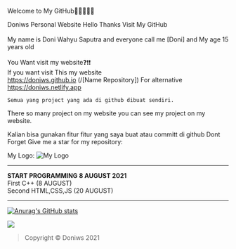 Welcome to My GitHub👋👋👋👋👋                                           
                                                                           
Doniws Personal Website Hello Thanks Visit My GitHub                       
<br>
My name is Doni Wahyu Saputra and everyone call me [Doni]
and My age  15 years old
<br>                                                                          
You Want visit my website❓❗❗                                                                                                       
If you want visit This my website                                                                                
https://doniws.github.io  (/[Name Repository]) For alternative https://doniws.netlify.app        
                                                                           
```
Semua yang project yang ada di github dibuat sendiri.
```



There so many project on my website you can see my project on my website.  

Kalian bisa gunakan fitur fitur yang saya buat atau committ di github
Dont Forget Give me a star for my repository:

My Logo:
![My Logo](https://doniws.netlify.app/images/logoutama.webp)
_________________________
**START PROGRAMMING 8 AUGUST 2021**<br>
First C++ (8 AUGUST)<br>
Second HTML,CSS,JS (20 AUGUST)<br>
_________________________
[![Anurag's GitHub stats](https://github-readme-stats.vercel.app/api?username=Doniws)](https://github.com/Doniws/)


![](https://github.com/Doniws<WORD_ON_LEFT>-<WORD_ON_RIGHT>-informational?style=flat&logo=<LOGO_NAME>&logoColor=white&color=2bbc8a)


>Copyright © Doniws 2021
